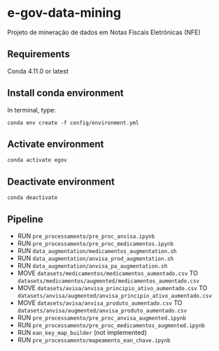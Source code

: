 # e-gov-data-mining
Projeto de mineração de dados em Notas Fiscais Eletrônicas (NFE)


## Requirements

Conda 4.11.0 or latest

## Install conda environment

In terminal, type:
```
conda env create -f config/environment.yml
```

## Activate environment
```
conda activate egov
```

## Deactivate environment
```
conda deactivate
```

## Pipeline
* RUN `pre_processamento/pre_proc_anvisa.ipynb`
* RUN `pre_processamento/pre_proc_medicamentos.ipynb`
* RUN `data_augmentation/medicamentos_augmentation.sh`
* RUN `data_augmentation/anvisa_prod_augmentation.sh`
* RUN `data_augmentation/anvisa_pa_augmentation.sh`
* MOVE `datasets/medicamentos/medicamentos_aumentado.csv` TO `datasets/medicamentos/augmented/medicamentos_aumentado.csv`
* MOVE `datasets/avisa/anvisa_principio_ativo_aumentado.csv` TO `datasets/anvisa/augmented/anvisa_principio_ativo_aumentado.csv`
* MOVE `datasets/avisa/anvisa_produto_aumentado.csv` TO `datasets/anvisa/augmented/anvisa_produto_aumentado.csv`
* RUN `pre_processamento/pre_proc_anvisa_augmented.ipynb`
* RUN `pre_processamento/pre_proc_medicamentos_augmented.ipynb`
* RUN `ean_key_map_builder` (not implemented)
* RUN `pre_processamento/mapeamento_ean_chave.ipynb`
